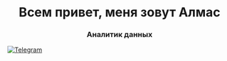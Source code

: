 <div id="header" align="center">
    <h1>Всем привет, меня зовут Алмас</h1>
    <h3>Аналитик данных</h3>
</div>

<div id="socials" allign="center">
    <a href="telegram-url">
        <img src="https://img.shields.io/badge/Telegram-blue?style=for-the-
badge&logo=telegram&logoColor=white" alt="Telegram"/>
    </a>
</div>

